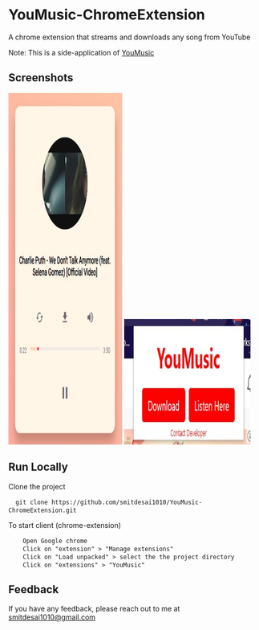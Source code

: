 # YouMusic-ChromeExtension

A chrome extension that streams and downloads any song from YouTube

Note: This is a side-application of [YouMusic](https://github.com/smitdesai1010/YouMusic)

## Screenshots

<p width="100%">
  <img src="Assets/SS-2.jpg" width="45%" height="700"/>
  <img src="Assets/SS-1.jpg" width="50%" height="250"/>
</p>

## Run Locally

Clone the project

```
  git clone https://github.com/smitdesai1010/YouMusic-ChromeExtension.git
```


To start client (chrome-extension)
```
    Open Google chrome
    Click on "extension" > "Manage extensions"
    Click on "Load unpacked" > select the the project directory
    Click on "extensions" > "YouMusic"
```


  
## Feedback

If you have any feedback, please reach out to me at smitdesai1010@gmail.com
  

 

